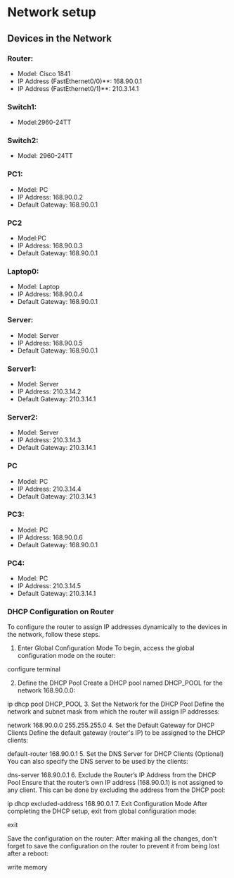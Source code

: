 # Network setup

## Devices in the Network

### Router:
- Model: Cisco 1841
- IP Address (FastEthernet0/0)**: 168.90.0.1
- IP Address (FastEthernet0/1)**: 210.3.14.1 

### Switch1:
- Model:2960-24TT
 

### Switch2:
- Model: 2960-24TT

### PC1:
- Model: PC
- IP Address: 168.90.0.2 
- Default Gateway: 168.90.0.1

### PC2
- Model:PC
- IP Address: 168.90.0.3
- Default Gateway: 168.90.0.1

### Laptop0:
- Model: Laptop
- IP Address: 168.90.0.4
- Default Gateway: 168.90.0.1

### Server:
- Model: Server
- IP Address: 168.90.0.5
- Default Gateway: 168.90.0.1

### Server1:
- Model: Server
- IP Address: 210.3.14.2
- Default Gateway: 210.3.14.1

### Server2:
- Model: Server
- IP Address: 210.3.14.3
- Default Gateway: 210.3.14.1

### PC
- Model: PC
- IP Address: 210.3.14.4
- Default Gateway: 210.3.14.1

### PC3:
- Model: PC
- IP Address: 168.90.0.6
- Default Gateway: 168.90.0.1

### PC4:
- Model: PC
- IP Address: 210.3.14.5
- Default Gateway: 210.3.14.1



### DHCP Configuration on Router
To configure the router to assign IP addresses dynamically to the devices in the network, follow these steps.

1. Enter Global Configuration Mode
To begin, access the global configuration mode on the router:

configure terminal

2. Define the DHCP Pool
Create a DHCP pool named DHCP_POOL for the network 168.90.0.0:

ip dhcp pool DHCP_POOL
3. Set the Network for the DHCP Pool
Define the network and subnet mask from which the router will assign IP addresses:

network 168.90.0.0 255.255.255.0
4. Set the Default Gateway for DHCP Clients
Define the default gateway (router's IP) to be assigned to the DHCP clients:

default-router 168.90.0.1
5. Set the DNS Server for DHCP Clients (Optional)
You can also specify the DNS server to be used by the clients:

dns-server 168.90.0.1
6. Exclude the Router’s IP Address from the DHCP Pool
Ensure that the router’s own IP address (168.90.0.1) is not assigned to any client. This can be done by excluding the address from the DHCP pool:

ip dhcp excluded-address 168.90.0.1
7. Exit Configuration Mode
After completing the DHCP setup, exit from global configuration mode:

exit

Save the configuration on the router: After making all the changes, don't forget to save the configuration on the router to prevent it from being lost after a reboot:

write memory


